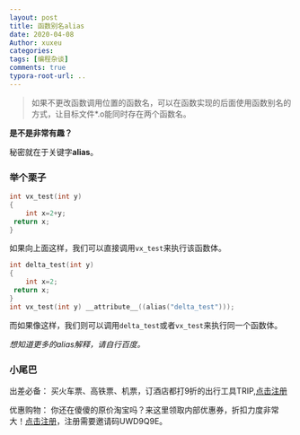 ```yaml
---
layout: post
title: 函数别名alias
date: 2020-04-08
Author: xuxeu
categories: 
tags: [编程杂谈]
comments: true
typora-root-url: ..
---
```


>  如果不更改函数调用位置的函数名，可以在函数实现的后面使用函数别名的方式，让目标文件*.o能同时存在两个函数名。

**是不是非常有趣？**

秘密就在于关键字**alias**。

### 举个栗子

```c
int vx_test(int y)
{
    int x=2+y;
 return x;
}
```

如果向上面这样，我们可以直接调用`vx_test`来执行该函数体。

```c
int delta_test(int y)
{
    int x=2;
 return x;
}
int vx_test(int y) __attribute__((alias("delta_test")));
```

而如果像这样，我们则可以调用`delta_test`或者`vx_test`来执行同一个函数体。

*想知道更多的alias解释，请自行百度。*

### 小尾巴

出差必备：
买火车票、高铁票、机票，订酒店都打9折的出行工具TRIP,[点击注册](https://h5.itrip.world/#/register/6tpd1Z)

优惠购物：
你还在傻傻的原价淘宝吗？来这里领取内部优惠券，折扣力度非常大！[点击注册](http://url.cn/5KRkJq6)，注册需要邀请码UWD9Q9E。